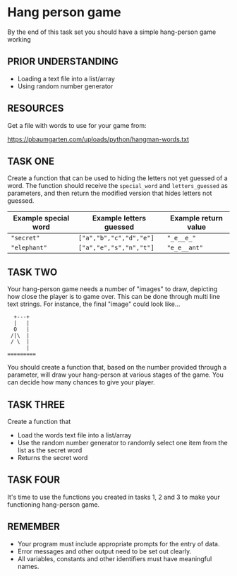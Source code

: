 # Hang person game

By the end of this task set you should have a simple hang-person game working

## PRIOR UNDERSTANDING

* Loading a text file into a list/array
* Using random number generator

## RESOURCES

Get a file with words to use for your game from:

https://pbaumgarten.com/uploads/python/hangman-words.txt

## TASK ONE

Create a function that can be used to hiding the letters not yet guessed of a word. The function should receive the `special_word` and `letters_guessed` as parameters, and then return the modified version that hides letters not guessed.

| Example special word | Example letters guessed | Example return value |
| -------------------- | ------------------------| --------------------- |
| `"secret"` | `["a","b","c","d","e"]` | `"_e__e_"` |
| `"elephant"` | `["a","e","s","n","t"]` | `"e_e__ant"` |

## TASK TWO

Your hang-person game needs a number of "images" to draw, depicting how close the player is to game over. This can be done through multi line text strings. For instance, the final "image" could look like...

```
  +---+
  |   |
  O   |
 /|\  |
 / \  |
      |
=========
```

You should create a function that, based on the number provided through a parameter, will draw your hang-person at various stages of the game. You can decide how many chances to give your player.

## TASK THREE

Create a function that

* Load the words text file into a list/array
* Use the random number generator to randomly select one item from the list as the secret word
* Returns the secret word

## TASK FOUR

It's time to use the functions you created in tasks 1, 2 and 3 to make your functioning hang-person game.

## REMEMBER

* Your program must include appropriate prompts for the entry of data.
* Error messages and other output need to be set out clearly.
* All variables, constants and other identifiers must have meaningful names.

